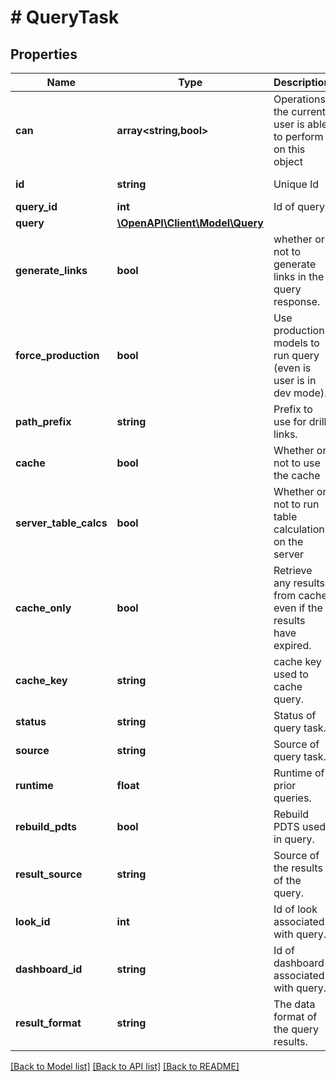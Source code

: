 # # QueryTask

## Properties

Name | Type | Description | Notes
------------ | ------------- | ------------- | -------------
**can** | **array<string,bool>** | Operations the current user is able to perform on this object | [optional] [readonly]
**id** | **string** | Unique Id | [optional] [readonly]
**query_id** | **int** | Id of query | [optional]
**query** | [**\OpenAPI\Client\Model\Query**](Query.md) |  | [optional]
**generate_links** | **bool** | whether or not to generate links in the query response. | [optional]
**force_production** | **bool** | Use production models to run query (even is user is in dev mode). | [optional]
**path_prefix** | **string** | Prefix to use for drill links. | [optional]
**cache** | **bool** | Whether or not to use the cache | [optional]
**server_table_calcs** | **bool** | Whether or not to run table calculations on the server | [optional]
**cache_only** | **bool** | Retrieve any results from cache even if the results have expired. | [optional]
**cache_key** | **string** | cache key used to cache query. | [optional] [readonly]
**status** | **string** | Status of query task. | [optional]
**source** | **string** | Source of query task. | [optional]
**runtime** | **float** | Runtime of prior queries. | [optional] [readonly]
**rebuild_pdts** | **bool** | Rebuild PDTS used in query. | [optional]
**result_source** | **string** | Source of the results of the query. | [optional] [readonly]
**look_id** | **int** | Id of look associated with query. | [optional]
**dashboard_id** | **string** | Id of dashboard associated with query. | [optional]
**result_format** | **string** | The data format of the query results. | [optional] [readonly]

[[Back to Model list]](../../README.md#models) [[Back to API list]](../../README.md#endpoints) [[Back to README]](../../README.md)
